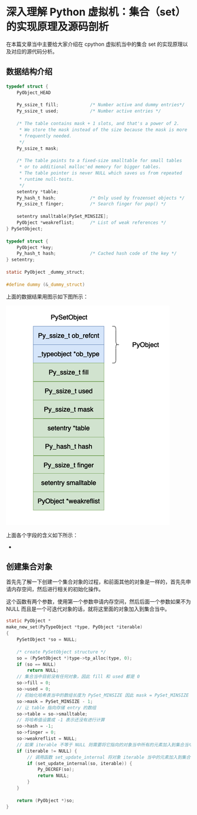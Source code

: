 # 深入理解 Python 虚拟机：集合（set）的实现原理及源码剖析

在本篇文章当中主要给大家介绍在 cpython 虚拟机当中的集合 set 的实现原理以及对应的源代码分析。

## 数据结构介绍

```c
typedef struct {
    PyObject_HEAD

    Py_ssize_t fill;            /* Number active and dummy entries*/
    Py_ssize_t used;            /* Number active entries */

    /* The table contains mask + 1 slots, and that's a power of 2.
     * We store the mask instead of the size because the mask is more
     * frequently needed.
     */
    Py_ssize_t mask;

    /* The table points to a fixed-size smalltable for small tables
     * or to additional malloc'ed memory for bigger tables.
     * The table pointer is never NULL which saves us from repeated
     * runtime null-tests.
     */
    setentry *table;
    Py_hash_t hash;             /* Only used by frozenset objects */
    Py_ssize_t finger;          /* Search finger for pop() */

    setentry smalltable[PySet_MINSIZE];
    PyObject *weakreflist;      /* List of weak references */
} PySetObject;

typedef struct {
    PyObject *key;
    Py_hash_t hash;             /* Cached hash code of the key */
} setentry;

static PyObject _dummy_struct;

#define dummy (&_dummy_struct)
```

上面的数据结果用图示如下图所示：

![25-set](../images/25-set.png)

上面各个字段的含义如下所示：

- 

## 创建集合对象

首先先了解一下创建一个集合对象的过程，和前面其他的对象是一样的，首先先申请内存空间，然后进行相关的初始化操作。

这个函数有两个参数，使用第一个参数申请内存空间，然后后面一个参数如果不为 NULL 而且是一个可迭代对象的话，就将这里面的对象加入到集合当中。

```c
static PyObject *
make_new_set(PyTypeObject *type, PyObject *iterable)
{
    PySetObject *so = NULL;

    /* create PySetObject structure */
    so = (PySetObject *)type->tp_alloc(type, 0);
    if (so == NULL)
        return NULL;
    // 集合当中目前没有任何对象，因此 fill 和 used 都是 0
    so->fill = 0;
    so->used = 0;
    // 初始化哈希表当中的数组长度为 PySet_MINSIZE 因此 mask = PySet_MINSIZE - 1
    so->mask = PySet_MINSIZE - 1;
    // 让 table 指向存储 entry 的数组
    so->table = so->smalltable;
    // 将哈希值设置成 -1 表示还没有进行计算
    so->hash = -1;
    so->finger = 0;
    so->weakreflist = NULL;
    // 如果 iterable 不等于 NULL 则需要将它指向的对象当中所有的元素加入到集合当中
    if (iterable != NULL) {
        // 调用函数 set_update_internal 将对象 iterable 当中的元素加入到集合当中
        if (set_update_internal(so, iterable)) {
            Py_DECREF(so);
            return NULL;
        }
    }

    return (PyObject *)so;
}
```

